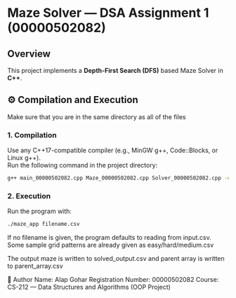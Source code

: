 # Maze Solver — DSA Assignment 1 (00000502082)

## Overview
This project implements a **Depth-First Search (DFS)** based Maze Solver in **C++**.


## ⚙️ Compilation and Execution
Make sure that you are in the same directory as all of the files

### **1. Compilation**
Use any C++17-compatible compiler (e.g., MinGW g++, Code::Blocks, or Linux g++).  
Run the following command in the project directory:

```bash
g++ main_00000502082.cpp Maze_00000502082.cpp Solver_00000502082.cpp -o maze_app 
```

### **2. Execution**
Run the program with:

```bash
./maze_app filename.csv
```

If no filename is given, the program defaults to reading from input.csv.
Some sample grid patterns are already given as easy/hard/medium.csv

The output maze is written to solved_output.csv and parent array is written to parent_array.csv
 
👤 Author
Name: Alap Gohar
Registration Number: 00000502082
Course: CS-212 — Data Structures and Algorithms (OOP Project)